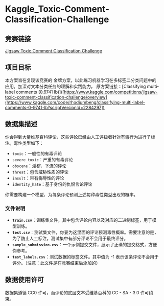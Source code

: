 # Kaggle_Toxic-Comment-Classification-Challenge

## 竞赛链接
[Jigsaw Toxic Comment Classification Challenge](https://www.kaggle.com/competitions/jigsaw-toxic-comment-classification-challenge/overview)

## 项目目标
本方案旨在复现该竞赛的 金牌方案，以此练习机器学习在多标签二分类问题中的应用，加深对文本分类任务的理解和实践能力。
原方案链接：[Classifying multi-label comments (0.9741 lb)]([https://www.kaggle.com/competitions/jigsaw-toxic-comment-classification-challenge/overview](https://www.kaggle.com/code/rhodiumbeng/classifying-multi-label-comments-0-9741-lb?scriptVersionId=2284297])
## 数据集描述
你会得到大量维基百科评论，这些评论已经由人工评级者针对有毒行为进行了标注。毒性类型如下：
- `toxic`：一般性的有毒评论
- `severe_toxic`：严重的有毒评论
- `obscene`：淫秽、下流的评论
- `threat`：包含威胁性质的评论
- `insult`：带有侮辱性的评论
- `identity_hate`：基于身份的仇恨言论评论

你需要构建一个模型，为每条评论预测上述每种毒性类型出现的概率。

### 文件说明
- **`train.csv`**：训练集文件，其中包含评论内容以及对应的二进制标签，用于模型训练。
- **`test.csv`**：测试集文件，你要为这里面的评论预测毒性概率。需要注意的是，为了防止人工标注，测试集中有部分评论不会用于最终评分。
- **`sample_submission.csv`**：一个示例提交文件，展示了正确的提交格式，方便你参考。
- **`test_labels.csv`**：测试数据的标签文件。其中值为 -1 表示该条评论不会用于评分。（注意：此文件是在竞赛结束后添加的）

## 数据使用许可
数据集遵循 CC0 许可，而评论的底层文本受维基百科的 CC - SA - 3.0 许可约束。
